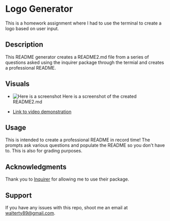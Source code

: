 # Logo Generator
This is a homework assignment where I had to use the terminal to create a logo based on user input.
## Description
This README generator creates a README2.md file from a series of questions asked using the inquirer package through the termial and creates a professional README.

## Visuals 
* ![Here is a screenshot](./utils/images/screenshot.png) Here is a screenshot of the created README2.md

* [Link to video demonstration](https://drive.google.com/file/d/1E-4jbUQIzenDJeciMUqaPYn0nWxbD3Pd/view)

## Usage
This is intended to create a professional README in record time! The prompts ask various questions and populate the README so you don't have to. This is also for grading purposes.

## Acknowledgments
Thank you to [Inquirer](https://www.npmjs.com/package/inquirer) for allowing me to use their package.

## Support
If you have any issues with this repo, shoot me an email at walterty89@gmail.com.